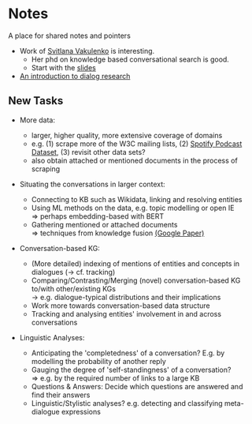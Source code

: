 # Notes

A place for shared notes and pointers

- Work of [Svitlana Vakulenko](https://svakulenk0.github.io/) is interesting. 
    - Her phd on knowledge based conversational search is good. 
    - Start with the [slides](https://svakulenk0.github.io/pdfs/slides/defence_final.pdf)
- [An introduction to dialog research](https://docs.google.com/presentation/d/1arMKZks0_IEqdsvJrPrhqa_9yEdq57CCY_Dm9wlETrM/mobilepresent?slide=id.g2a1dee6562_0_221)


## New Tasks

- More data:
    - larger, higher quality, more extensive coverage of domains
    - e.g. (1) scrape more of the W3C mailing lists, (2) [Spotify Podcast Dataset](https://engineering.atspotify.com/2020/04/16/introducing-the-spotify-podcast-dataset-and-trec-challenge-2020/), (3) revisit other data sets?
    - also obtain attached or mentioned documents in the process of scraping 
    
- Situating the conversations in larger context:
    - Connecting to KB such as Wikidata, linking and resolving entities
    - Using ML methods on the data, e.g. topic modelling or open IE <br>
       => perhaps embedding-based with BERT
    - Gathering mentioned or attached documents <br>
      => techniques from knowledge fusion [(Google Paper)](http://www.vldb.org/pvldb/vol7/p881-dong.pdf)
    
- Conversation-based KG: 
    - (More detailed) indexing of mentions of entities and concepts in dialogues (-> cf. tracking)
    - Comparing/Contrasting/Merging (novel) conversation-based KG to/with other/existing KGs <br>
       -> e.g. dialogue-typical distributions and their implications
    - Work more towards conversation-based data structure
    - Tracking and analysing entities' involvement in and across conversations
    

- Linguistic Analyses:
    - Anticipating the 'completedness' of a conversation? E.g. by modelling the probability of another reply
    - Gauging the degree of 'self-standingness' of a conversation? <br>
      => e.g. by the required number of links to a large KB
    - Questions & Answers: Decide which questions are answered and find their answers
    - Linguistic/Stylistic analyses? e.g. detecting and classifying meta-dialogue expressions 
  

